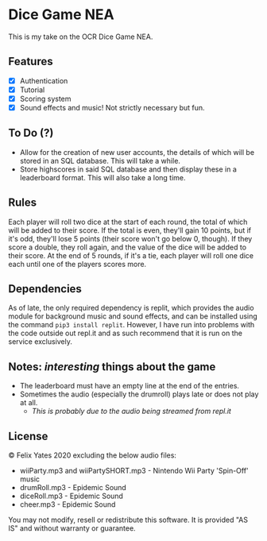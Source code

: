 # Dice Game NEA

This is my take on the OCR Dice Game NEA.

## Features
- [x] Authentication
- [x] Tutorial
- [x] Scoring system
- [x] Sound effects and music! Not strictly necessary but fun.

## To Do (?)
- Allow for the creation of new user accounts, the details of which will be stored in an SQL database. This will take a while.
- Store highscores in said SQL database and then display these in a leaderboard format. This will also take a long time.

## Rules
Each player will roll two dice at the start of each round, the total of which will be added to their score. If the total is even, they'll gain 10 points, but if it's odd, they'll lose 5 points (their score won't go below 0, though). If they score a double, they roll again, and the value of the dice will be added to their score. At the end of 5 rounds, if it's a tie, each player will roll one dice each until one of the players scores more.

## Dependencies
As of late, the only required dependency is replit, which provides the audio module for background music and sound effects, and can be installed using the command `pip3 install replit`. However, I have run into problems with the code outside out repl.it and as such recommend that it is run on the service exclusively.

## Notes: *interesting* things about the game
- The leaderboard must have an empty line at the end of the entries.
- Sometimes the audio (especially the drumroll) plays late or does not play at all.
  - *This is probably due to the audio being streamed from repl.it*

## License
© Felix Yates 2020 excluding the below audio files:
  * wiiParty.mp3 and wiiPartySHORT.mp3 - Nintendo Wii Party 'Spin-Off' music
  * drumRoll.mp3 - Epidemic Sound
  * diceRoll.mp3 - Epidemic Sound
  * cheer.mp3 - Epidemic Sound

You may not modify, resell or redistribute this software. It is provided "AS IS" and without warranty or guarantee.